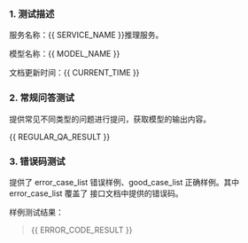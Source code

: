 ### 1. 测试描述

服务名称：{{ SERVICE_NAME }}推理服务。

模型名称：{{ MODEL_NAME }}

文档更新时间：{{ CURRENT_TIME }}


### 2. 常规问答测试

提供常见不同类型的问题进行提问，获取模型的输出内容。

{{ REGULAR_QA_RESULT }}


### 3. 错误码测试

提供了 error_case_list 错误样例、good_case_list 正确样例。其中 error_case_list 覆盖了 接口文档中提供的错误码。

样例测试结果：

> {{ ERROR_CODE_RESULT }}

